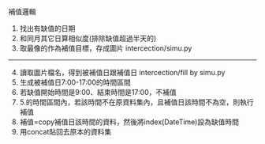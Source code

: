 補值邏輯
1. 找出有缺值的日期
2. 和同月其它日算相似度(排除缺值超過半天的)
3. 取最像的作為補值目標，存成圖片            intercection/simu.py
-----------------------------------------------------------
4. 讀取圖片檔名，得到被補值日跟補值日        intercection/fill by simu.py
5. 生成被補值日7:00-17:00的時間區間
6. 若缺值開始時間是9:00、結束時間是17:00，不補值
7. 5.的時間區間內，若該時間不在原資料集內，且補值日該時間不為空，則執行補值
8. 補值=copy補值日該時間的資料，然後將index(DateTime)設為缺值時間
9. 用concat貼回去原本的資料集
